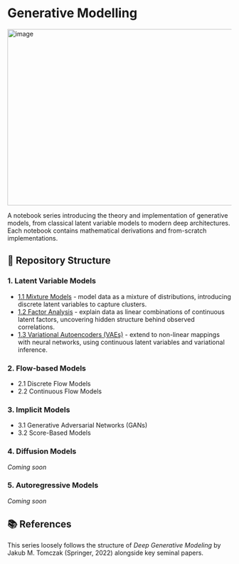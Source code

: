 # Generative Modelling

<img width="995" height="395" alt="image" src="https://github.com/user-attachments/assets/a568cc5d-f162-446f-8eda-60c84285eed5" />

A notebook series introducing the theory and implementation of generative models, from classical latent variable models to modern deep architectures. Each notebook contains mathematical derivations and from-scratch implementations.

## 📂 Repository Structure

### 1. Latent Variable Models
- [1.1 Mixture Models](./1.%20Latent%20Variable%20Models/1.1%20Mixture%20Models.ipynb/) - model data as a mixture of distributions, introducing discrete latent variables to capture clusters.
- [1.2 Factor Analysis](./1.%20Latent%20Variable%20Models/1.2%20Factor%20Analysis.ipynb) - explain data as linear combinations of continuous latent factors, uncovering hidden structure behind observed correlations.
- [1.3 Variational Autoencoders (VAEs)](./1.%20Latent%20Variable%20Models/1.3%20Variational%20Autoencoders.ipynb) - extend to non-linear mappings with neural networks, using continuous latent variables and variational inference.

### 2. Flow-based Models
- 2.1 Discrete Flow Models
- 2.2 Continuous Flow Models

### 3. Implicit Models
- 3.1 Generative Adversarial Networks (GANs)
- 3.2 Score-Based Models

### 4. Diffusion Models
*Coming soon*

### 5. Autoregressive Models
*Coming soon*

## 📚 References
This series loosely follows the structure of *Deep Generative Modeling* by Jakub M. Tomczak (Springer, 2022) alongside key seminal papers.
